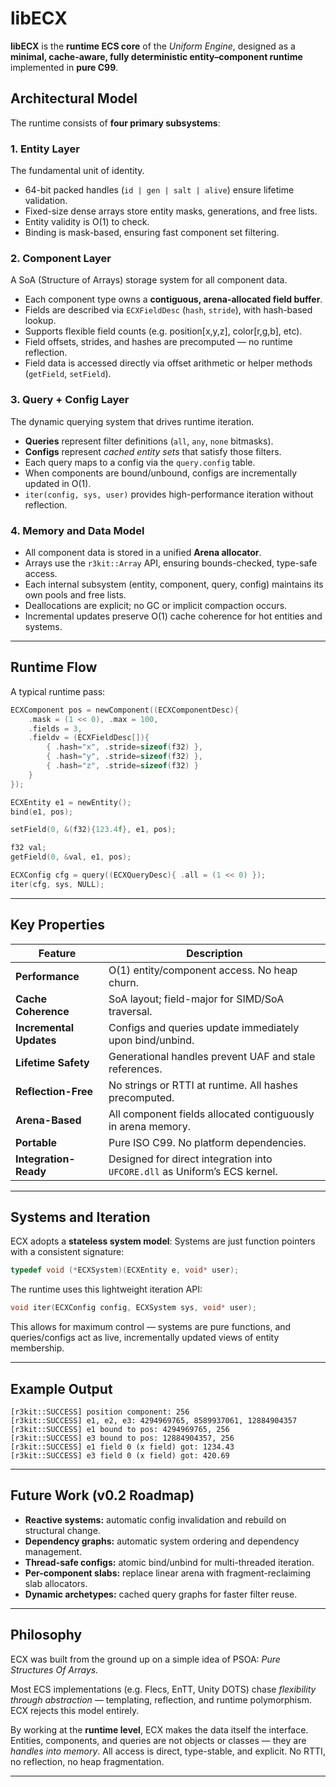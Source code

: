 # libECX

**libECX** is the **runtime ECS core** of the *Uniform Engine*, designed as a **minimal, cache-aware, fully deterministic entity–component runtime** implemented in **pure C99**.


## Architectural Model

The runtime consists of **four primary subsystems**:

### 1. Entity Layer

The fundamental unit of identity.

* 64-bit packed handles (`id | gen | salt | alive`) ensure lifetime validation.
* Fixed-size dense arrays store entity masks, generations, and free lists.
* Entity validity is O(1) to check.
* Binding is mask-based, ensuring fast component set filtering.

### 2. Component Layer

A SoA (Structure of Arrays) storage system for all component data.

* Each component type owns a **contiguous, arena-allocated field buffer**.
* Fields are described via `ECXFieldDesc` (`hash`, `stride`), with hash-based lookup.
* Supports flexible field counts (e.g. position[x,y,z], color[r,g,b], etc).
* Field offsets, strides, and hashes are precomputed — no runtime reflection.
* Field data is accessed directly via offset arithmetic or helper methods (`getField`, `setField`).

### 3. Query + Config Layer

The dynamic querying system that drives runtime iteration.

* **Queries** represent filter definitions (`all`, `any`, `none` bitmasks).
* **Configs** represent *cached entity sets* that satisfy those filters.
* Each query maps to a config via the `query.config` table.
* When components are bound/unbound, configs are incrementally updated in O(1).
* `iter(config, sys, user)` provides high-performance iteration without reflection.

### 4. Memory and Data Model

* All component data is stored in a unified **Arena allocator**.
* Arrays use the `r3kit::Array` API, ensuring bounds-checked, type-safe access.
* Each internal subsystem (entity, component, query, config) maintains its own pools and free lists.
* Deallocations are explicit; no GC or implicit compaction occurs.
* Incremental updates preserve O(1) cache coherence for hot entities and systems.

---

## Runtime Flow

A typical runtime pass:

```c
ECXComponent pos = newComponent((ECXComponentDesc){
    .mask = (1 << 0), .max = 100,
    .fields = 3,
    .fieldv = (ECXFieldDesc[]){
        { .hash="x", .stride=sizeof(f32) },
        { .hash="y", .stride=sizeof(f32) },
        { .hash="z", .stride=sizeof(f32) }
    }
});

ECXEntity e1 = newEntity();
bind(e1, pos);

setField(0, &(f32){123.4f}, e1, pos);

f32 val;
getField(0, &val, e1, pos);

ECXConfig cfg = query((ECXQueryDesc){ .all = (1 << 0) });
iter(cfg, sys, NULL);
```

---

## Key Properties

| Feature                 | Description                                                                |
| ----------------------- | -------------------------------------------------------------------------- |
| **Performance**         | O(1) entity/component access. No heap churn.                               |
| **Cache Coherence**     | SoA layout; field-major for SIMD/SoA traversal.                            |
| **Incremental Updates** | Configs and queries update immediately upon bind/unbind.                   |
| **Lifetime Safety**     | Generational handles prevent UAF and stale references.                     |
| **Reflection-Free**     | No strings or RTTI at runtime. All hashes precomputed.                     |
| **Arena-Based**         | All component fields allocated contiguously in arena memory.               |
| **Portable**            | Pure ISO C99. No platform dependencies.                                    |
| **Integration-Ready**   | Designed for direct integration into `UFCORE.dll` as Uniform’s ECS kernel. |

---

## Systems and Iteration

ECX adopts a **stateless system model**:
Systems are just function pointers with a consistent signature:

```c
typedef void (*ECXSystem)(ECXEntity e, void* user);
```

The runtime uses this lightweight iteration API:

```c
void iter(ECXConfig config, ECXSystem sys, void* user);
```

This allows for maximum control — systems are pure functions,
and queries/configs act as live, incrementally updated views of entity membership.

---

## Example Output

```
[r3kit::SUCCESS] position component: 256
[r3kit::SUCCESS] e1, e2, e3: 4294969765, 8589937061, 12884904357
[r3kit::SUCCESS] e1 bound to pos: 4294969765, 256
[r3kit::SUCCESS] e3 bound to pos: 12884904357, 256
[r3kit::SUCCESS] e1 field 0 (x field) got: 1234.43
[r3kit::SUCCESS] e3 field 0 (x field) got: 420.69
```

---

## Future Work (v0.2 Roadmap)

* **Reactive systems:** automatic config invalidation and rebuild on structural change.
* **Dependency graphs:** automatic system ordering and dependency management.
* **Thread-safe configs:** atomic bind/unbind for multi-threaded iteration.
* **Per-component slabs:** replace linear arena with fragment-reclaiming slab allocators.
* **Dynamic archetypes:** cached query graphs for faster filter reuse.

---

## Philosophy

ECX was built from the ground up on a simple idea of PSOA: *Pure Structures Of Arrays.*

Most ECS implementations (e.g. Flecs, EnTT, Unity DOTS) chase *flexibility through abstraction* — templating, reflection, and runtime polymorphism.
ECX rejects this model entirely.

By working at the **runtime level**, ECX makes the data itself the interface.
Entities, components, and queries are not objects or classes — they are *handles into memory*.
All access is direct, type-stable, and explicit.
No RTTI, no reflection, no heap fragmentation.

---
